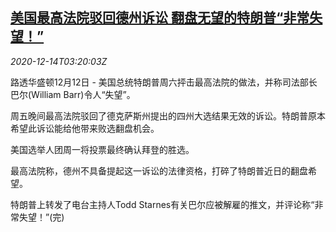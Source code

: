 <!--1607916205000-->
[美国最高法院驳回德州诉讼 翻盘无望的特朗普“非常失望！”](https://cn.reuters.com/article/us-trump-supreme-court-election-1214-idCNKBS28O08L)
------

<div><i>2020-12-14T03:20:03Z</i></div><p>路透华盛顿12月12日 - 美国总统特朗普周六抨击最高法院的做法，并称司法部长巴尔(William Barr)令人“失望”。</p><p>周五晚间最高法院驳回了德克萨斯州提出的四州大选结果无效的诉讼。特朗普原本希望此诉讼能给他带来败选翻盘机会。</p><p>美国选举人团周一将投票最终确认拜登的胜选。</p><p>最高法院称，德州不具备提起这一诉讼的法律资格，打碎了特朗普近日的翻盘希望。</p><p>特朗普上转发了电台主持人Todd Starnes有关巴尔应被解雇的推文，并评论称“非常失望！”(完)</p>
